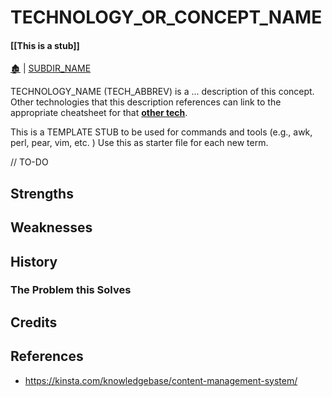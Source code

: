 # TECHNOLOGY_OR_CONCEPT_NAME

####  [[This is a stub]]

[🏚️](../README.md) | [SUBDIR_NAME](/sub-dir-path/index.md)

TECHNOLOGY_NAME (TECH_ABBREV) is a ... description of this concept. Other technologies that this description references can link to the appropriate cheatsheet for that **[other tech](/_stub_01.md)**.

This is a TEMPLATE STUB to be used for commands and tools (e.g., awk, perl, pear, vim, etc. ) Use this as starter file for each new term.

// TO-DO

## Strengths

## Weaknesses

## History

### The Problem this Solves

## Credits

## References

- https://kinsta.com/knowledgebase/content-management-system/